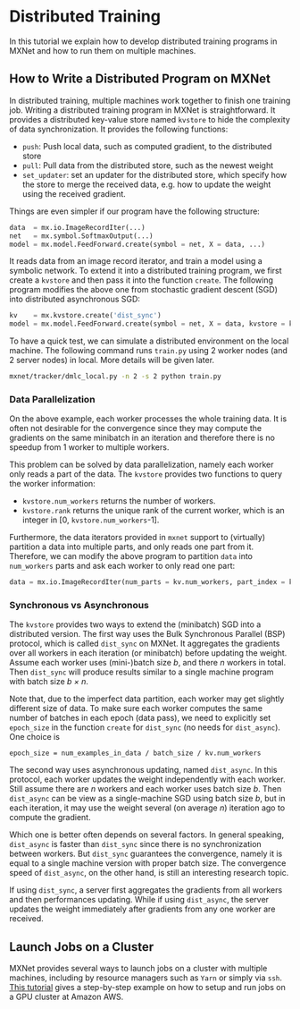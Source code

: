 # Distributed Training

In this tutorial we explain how to develop distributed
training programs in MXNet and how to run them on multiple machines.

## How to Write a Distributed Program on MXNet

In distributed training, multiple machines work together to finish one training
job. Writing a distributed training program in MXNet is straightforward. It provides
a distributed key-value store named `kvstore` to hide the complexity of data
synchronization. It provides the following functions:

- `push`: Push local data, such as computed gradient, to the distributed store
- `pull`: Pull data from the distributed store, such as the newest weight
- `set_updater`: set an updater for the distributed store, which specify how the
store to merge the received data, e.g. how to update the weight using the
received gradient.

Things are even simpler if our program have the following structure:

```python
data  = mx.io.ImageRecordIter(...)
net   = mx.symbol.SoftmaxOutput(...)
model = mx.model.FeedForward.create(symbol = net, X = data, ...)
```

It reads data from an image record iterator, and train a model using a symbolic
network.  To extend it into a distributed training program, we first create a
`kvstore` and then pass it into the function `create`. The following program
modifies the above one from stochastic gradient descent (SGD) into distributed
asynchronous SGD:

```python
kv    = mx.kvstore.create('dist_sync')
model = mx.model.FeedForward.create(symbol = net, X = data, kvstore = kv, ...)
```

To have a quick test, we can simulate a distributed environment on the local
machine. The following command runs `train.py` using 2 worker nodes (and 2 server
nodes) in local. More details will be given later.

```bash
mxnet/tracker/dmlc_local.py -n 2 -s 2 python train.py
```

### Data Parallelization

On the above example, each worker processes the whole training data. It is
often not desirable for the convergence since they may compute the gradients on
the same minibatch in an iteration and therefore there is no speedup from 1
worker to multiple workers.

This problem can be solved by data parallelization, namely each worker only
reads a part of the data. The `kvstore` provides two functions to query the
worker information:

- `kvstore.num_workers` returns the number of workers.
- `kvstore.rank` returns the unique rank of the current worker, which is an
   integer in [0, `kvstore.num_workers`-1].

Furthermore, the data iterators provided in `mxnet` support to (virtually)
partition a data into multiple parts, and only reads one part from
it. Therefore, we can modify the above program to partition `data` into
`num_workers` parts and ask each worker to only read one part:

```python
data = mx.io.ImageRecordIter(num_parts = kv.num_workers, part_index = kv.rank, ...)
```

### Synchronous vs Asynchronous

The `kvstore` provides two ways to extend the (minibatch) SGD into a distributed
version. The first way uses the Bulk Synchronous Parallel (BSP) protocol, which
is called `dist_sync` on MXNet. It aggregates the gradients over all workers in
each iteration (or minibatch) before updating the weight. Assume each worker
uses (mini-)batch size *b*, and there *n* workers in total. Then `dist_sync`
will produce results similar to a single machine program with batch size
*b × n*.

Note that, due to the imperfect data partition, each worker may get slightly
different size of data. To make sure each worker computes the same number of
batches in each epoch (data pass), we need to explicitly set `epoch_size` in the
function `create` for `dist_sync` (no needs for `dist_async`). One choice is

```
epoch_size = num_examples_in_data / batch_size / kv.num_workers
```

The second way uses asynchronous updating, named `dist_async`. In this protocol,
each worker updates the weight independently with each worker. Still assume
there are *n* workers and each worker uses batch size *b*. Then `dist_async` can
be view as a single-machine SGD using batch size *b*, but in each iteration, it
may use the weight several (on average *n*) iteration ago to compute the
gradient.

Which one is better often depends on several factors. In general speaking,
`dist_async` is faster than `dist_sync` since there is no synchronization
between workers. But `dist_sync` guarantees the convergence, namely it is equal
to a single machine version with proper batch size. The convergence speed of
`dist_async`, on the other hand, is still an interesting research topic.


If using `dist_sync`, a server first aggregates the
gradients from all workers and then performances updating. While if using
`dist_async`, the server updates the weight immediately after gradients from
any one worker are received.

<!-- ### Implementation with the parameter server -->

<!-- The `kvstore` is implemented by using the [parameter server](https://github.com/dmlc/ps-lite), which -->
<!-- is a distributed framework optimized for machine learning jobs. In this -->
<!-- framework, there are multiple worker nodes and server nodes. The architecture is shown below: -->

<!-- <img src=https://raw.githubusercontent.com/dmlc/web-data/master/mxnet/multi-node/ps_arch.png width=400/> -->

<!-- - In each iteration, a worker first reads a data batch, next **pull** the weights from the -->
<!--   servers, and then compute the gradients and **push** them to the servers. Workers -->
<!--   use several technologies, such as pre-fetching, multi-threads, and data filters, to -->
<!--   reduce the I/O overhead. -->

<!-- - A server maintains a part of the model, and **updates** the model using the -->
<!--   received gradients. It supports multiple data consistency models, with will be -->
<!--   explained later. -->

## Launch Jobs on a Cluster

MXNet provides several ways to launch jobs on a cluster with multiple machines,
including by resource managers such as `Yarn` or simply via `ssh`. [This tutorial](aws.md)
gives a step-by-step example on how to setup and run jobs on a GPU cluster at
Amazon AWS.

<!-- ## More Readings -->

<!-- - [Distributed training examples with results](https://github.com/dmlc/mxnet/tree/master/example/distributed-training) -->
<!-- - Research papers for the parameter server: from the algorithm aspect -->
<!--   [NIPS'14](http://www.cs.cmu.edu/~muli/file/parameter_server_nips14.pdf), from -->
<!--   the system aspect [OSDI'14](http://www.cs.cmu.edu/~muli/file/parameter_server_osdi14.pdf) -->
